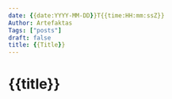 ```yaml
---
date: {{date:YYYY-MM-DD}}T{{time:HH:mm:ssZ}}
Author: Artefaktas
Tags: ["posts"]
draft: false
title: {{Title}}
---
```


# {{title}}

